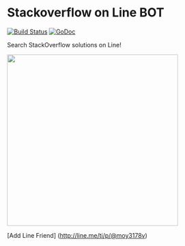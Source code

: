 # Stackoverflow on Line BOT
[![Build Status](https://travis-ci.org/ccjeng/Stackoverflow-LineBot.svg?branch=master)](https://travis-ci.org/ccjeng/Stackoverflow-LineBot)
[![GoDoc](https://godoc.org/github.com/ccjeng/Stackoverflow-LineBot?status.svg)](https://godoc.org/github.com/ccjeng/Stackoverflow-LineBot)

Search StackOverflow solutions on Line!

<img src="https://2.bp.blogspot.com/-ftcNd8TcsmM/V1KHvGEpKPI/AAAAAAAABzQ/aeqjxRmWXWodUran1I634K19-z06B8pTQCLcB/s1600/screen.png" width="400">

[Add Line Friend] (http://line.me/ti/p/@moy3178v)

